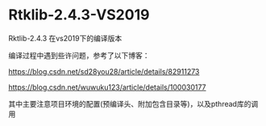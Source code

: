# Rtklib-2.4.3-VS2019
 Rktlib-2.4.3 在vs2019下的编译版本


编译过程中遇到些许问题，参考了以下博客：

https://blog.csdn.net/sd28you28/article/details/82911273

https://blog.csdn.net/wuwuku123/article/details/100030177

其中主要注意项目环境的配置(预编译头、附加包含目录等)，以及pthread库的调用